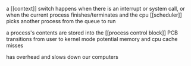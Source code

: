 a [[context]] switch happens when there is an interrupt or system call, or when the current process finishes/terminates and the cpu [[scheduler]] picks another process from the queue to run

a process's contents are stored into the [[process control block]] PCB
transitions from user to kernel mode
potential memory and cpu cache misses

has overhead and slows down our computers



